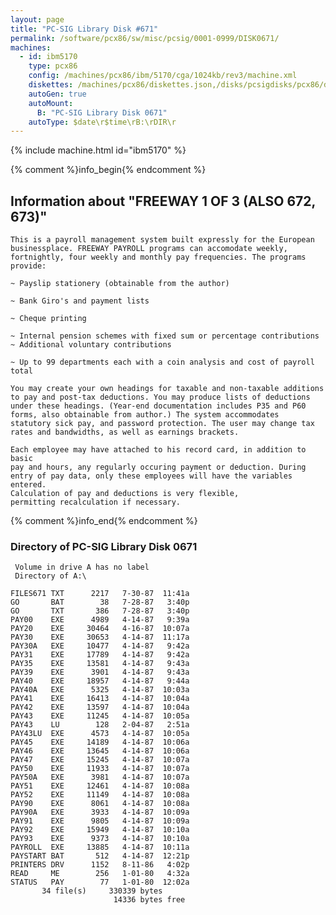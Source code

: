 ```yaml
---
layout: page
title: "PC-SIG Library Disk #671"
permalink: /software/pcx86/sw/misc/pcsig/0001-0999/DISK0671/
machines:
  - id: ibm5170
    type: pcx86
    config: /machines/pcx86/ibm/5170/cga/1024kb/rev3/machine.xml
    diskettes: /machines/pcx86/diskettes.json,/disks/pcsigdisks/pcx86/diskettes.json
    autoGen: true
    autoMount:
      B: "PC-SIG Library Disk 0671"
    autoType: $date\r$time\rB:\rDIR\r
---
```


{% include machine.html id="ibm5170" %}

{% comment %}info_begin{% endcomment %}

## Information about "FREEWAY 1 OF 3 (ALSO 672, 673)"

    This is a payroll management system built expressly for the European
    businessplace. FREEWAY PAYROLL programs can accomodate weekly,
    fortnightly, four weekly and monthly pay frequencies. The programs
    provide:
    
    ~ Payslip stationery (obtainable from the author)
    
    ~ Bank Giro's and payment lists
    
    ~ Cheque printing
    
    ~ Internal pension schemes with fixed sum or percentage contributions
    ~ Additional voluntary contributions
    
    ~ Up to 99 departments each with a coin analysis and cost of payroll
    total
    
    You may create your own headings for taxable and non-taxable additions
    to pay and post-tax deductions. You may produce lists of deductions
    under these headings. (Year-end documentation includes P35 and P60
    forms, also obtainable from author.) The system accommodates
    statutory sick pay, and password protection. The user may change tax
    rates and bandwidths, as well as earnings brackets.
    
    Each employee may have attached to his record card, in addition to basic
    pay and hours, any regularly occuring payment or deduction. During
    entry of pay data, only these employees will have the variables entered.
    Calculation of pay and deductions is very flexible,
    permitting recalculation if necessary.
{% comment %}info_end{% endcomment %}


### Directory of PC-SIG Library Disk 0671

     Volume in drive A has no label
     Directory of A:\

    FILES671 TXT      2217   7-30-87  11:41a
    GO       BAT        38   7-28-87   3:40p
    GO       TXT       386   7-28-87   3:40p
    PAY00    EXE      4989   4-14-87   9:39a
    PAY20    EXE     30464   4-16-87  10:07a
    PAY30    EXE     30653   4-14-87  11:17a
    PAY30A   EXE     10477   4-14-87   9:42a
    PAY31    EXE     17789   4-14-87   9:42a
    PAY35    EXE     13581   4-14-87   9:43a
    PAY39    EXE      3901   4-14-87   9:43a
    PAY40    EXE     18957   4-14-87   9:44a
    PAY40A   EXE      5325   4-14-87  10:03a
    PAY41    EXE     16413   4-14-87  10:04a
    PAY42    EXE     13597   4-14-87  10:04a
    PAY43    EXE     11245   4-14-87  10:05a
    PAY43    LU        128   2-04-87   2:51a
    PAY43LU  EXE      4573   4-14-87  10:05a
    PAY45    EXE     14189   4-14-87  10:06a
    PAY46    EXE     13645   4-14-87  10:06a
    PAY47    EXE     15245   4-14-87  10:07a
    PAY50    EXE     11933   4-14-87  10:07a
    PAY50A   EXE      3981   4-14-87  10:07a
    PAY51    EXE     12461   4-14-87  10:08a
    PAY52    EXE     11149   4-14-87  10:08a
    PAY90    EXE      8061   4-14-87  10:08a
    PAY90A   EXE      3933   4-14-87  10:09a
    PAY91    EXE      9805   4-14-87  10:09a
    PAY92    EXE     15949   4-14-87  10:10a
    PAY93    EXE      9373   4-14-87  10:10a
    PAYROLL  EXE     13885   4-14-87  10:11a
    PAYSTART BAT       512   4-14-87  12:21p
    PRINTERS DRV      1152   8-11-86   4:02p
    READ     ME        256   1-01-80   4:32a
    STATUS   PAY        77   1-01-80  12:02a
           34 file(s)     330339 bytes
                           14336 bytes free

